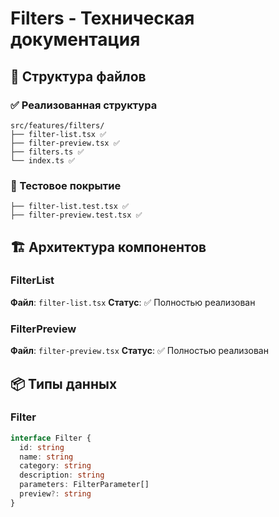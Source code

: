 # Filters - Техническая документация

## 📁 Структура файлов

### ✅ Реализованная структура
```
src/features/filters/
├── filter-list.tsx ✅
├── filter-preview.tsx ✅
├── filters.ts ✅
└── index.ts ✅
```

### 🧪 Тестовое покрытие
```
├── filter-list.test.tsx ✅
├── filter-preview.test.tsx ✅
```

## 🏗️ Архитектура компонентов

### FilterList
**Файл**: `filter-list.tsx`
**Статус**: ✅ Полностью реализован

### FilterPreview
**Файл**: `filter-preview.tsx`
**Статус**: ✅ Полностью реализован

## 📦 Типы данных

### Filter
```typescript
interface Filter {
  id: string
  name: string
  category: string
  description: string
  parameters: FilterParameter[]
  preview?: string
}
```
